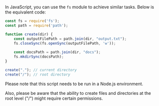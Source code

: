 In JavaScript, you can use the `fs` module to achieve similar tasks. Below is the equivalent code:

```javascript
const fs = require('fs');
const path = require('path');

function create(dir) {
    const outputFilePath = path.join(dir, "output.txt");
    fs.closeSync(fs.openSync(outputFilePath, 'w'));
    
    const docsPath = path.join(dir, "docs");
    fs.mkdirSync(docsPath);
}

create("."); // current directory
create("/"); // root directory
```

Please note that this script needs to be run in a Node.js environment. 

Also, please be aware that the ability to create files and directories at the root level ("/") might require certain permissions.
